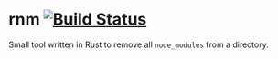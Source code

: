 # rnm [![Build Status](https://travis-ci.org/aleics/rnm.svg?branch=master)](https://travis-ci.org/aleics/rm-nm)
Small tool written in Rust to remove all `node_modules` from a directory.
